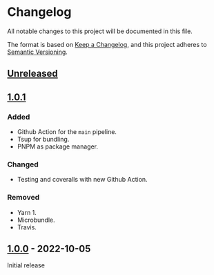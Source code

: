 # Changelog

All notable changes to this project will be documented in this file.

The format is based on [Keep a Changelog](https://keepachangelog.com/en/1.0.0/),
and this project adheres to [Semantic Versioning](https://semver.org/spec/v2.0.0.html).

## [Unreleased]

## [1.0.1]

### Added

- Github Action for the `main` pipeline.
- Tsup for bundling.
- PNPM as package manager.

### Changed

- Testing and coveralls with new Github Action.

### Removed

- Yarn 1.
- Microbundle.
- Travis.

## [1.0.0] - 2022-10-05

Initial release

[unreleased]: https://github.com/daniseijo/name-fixer/compare/v1.0.1...HEAD
[1.0.1]: https://github.com/daniseijo/name-fixer/releases/tag/v1.0.1
[1.0.0]: https://github.com/daniseijo/name-fixer/releases/tag/v1.0.0

